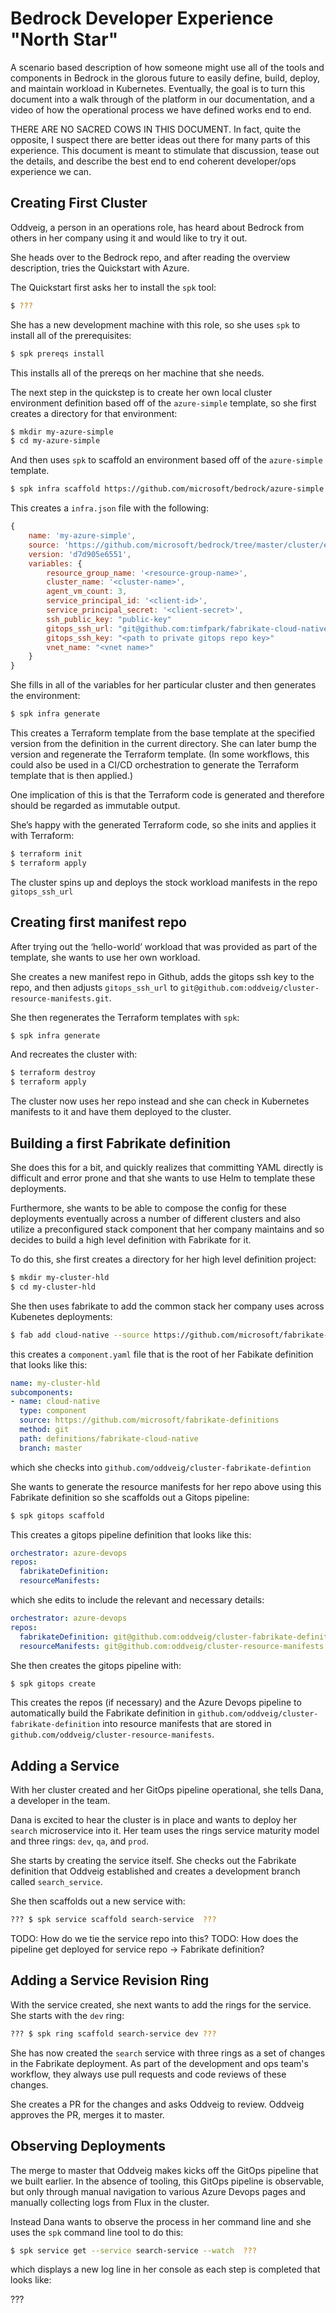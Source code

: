 # Bedrock Developer Experience "North Star"

A scenario based description of how someone might use all of the tools and components in Bedrock in the glorous future to easily define, build, deploy, and maintain workload in Kubernetes.  Eventually, the goal is to turn this document into a walk through of the platform in our documentation, and a video of how the operational process we have defined works end to end.

THERE ARE NO SACRED COWS IN THIS DOCUMENT.  In fact, quite the opposite, I suspect there are better ideas out there for many parts of this experience.  This document is meant to stimulate that discussion, tease out the details, and describe the best end to end coherent developer/ops experience we can.

## Creating First Cluster

Oddveig, a person in an operations role, has heard about Bedrock from others in her company using it and would like to try it out.

She heads over to the Bedrock repo, and after reading the overview description, tries the Quickstart with Azure.

The Quickstart first asks her to install the `spk` tool:
```bash
$ ???
```

She has a new development machine with this role, so she uses `spk` to install all of the prerequisites:

```bash
$ spk prereqs install
```

This installs all of the prereqs on her machine that she needs.

The next step in the quickstep is to create her own local cluster environment definition based off of the `azure-simple` template, so she first creates a directory for that environment:

```bash
$ mkdir my-azure-simple
$ cd my-azure-simple
```

And then uses `spk` to scaffold an environment  based off of the `azure-simple` template.

```bash
$ spk infra scaffold https://github.com/microsoft/bedrock/azure-simple
```

This creates a `infra.json` file with the following:

```js
{
	name: 'my-azure-simple',
    source: 'https://github.com/microsoft/bedrock/tree/master/cluster/environments/azure-simple',
    version: 'd7d905e6551',
    variables: {
		resource_group_name: '<resource-group-name>',
        cluster_name: '<cluster-name>',
        agent_vm_count: 3,
        service_principal_id: '<client-id>',
 		service_principal_secret: '<client-secret>',
        ssh_public_key: "public-key"
        gitops_ssh_url: "git@github.com:timfpark/fabrikate-cloud-native-manifests.git"
	    gitops_ssh_key: "<path to private gitops repo key>"
		vnet_name: "<vnet name>"
    }
}
```

She fills in all of the variables for her particular cluster and then generates the environment:

```bash
$ spk infra generate
```

This creates a Terraform template from the base template at the specified version from the definition in the current directory.  She can later bump the version and regenerate the Terraform template.   (In some workflows, this could also be used in a CI/CD orchestration to generate the Terraform template that is then applied.)

One implication of this is that the Terraform code is generated and therefore should be regarded as immutable output.

She’s happy with the generated Terraform code, so she inits and applies it with Terraform:

```bash
$ terraform init
$ terraform apply
```

The cluster spins up and deploys the stock workload manifests in the repo  `gitops_ssh_url`

## Creating first manifest repo

After trying out the ‘hello-world’ workload that was provided as part of the template, she wants to use her own workload.

She creates a new manifest repo in Github, adds the gitops ssh key to the repo, and then adjusts `gitops_ssh_url` to `git@github.com:oddveig/cluster-resource-manifests.git`.

She then regenerates the Terraform templates with `spk`:

```bash
$ spk infra generate
```

And recreates the cluster with:

```bash
$ terraform destroy
$ terraform apply
```

The cluster now uses her repo instead and she can check in Kubernetes manifests to it and have them deployed to the cluster.

## Building a first Fabrikate definition

She does this for a bit, and quickly realizes that committing YAML directly is difficult and error prone and that she wants to use Helm to template these deployments.

Furthermore, she wants to be able to compose the config for these deployments eventually across a number of different clusters and also utilize a preconfigured stack component that her company maintains and so decides to build a high level definition with Fabrikate for it.

To do this, she first creates a directory for her high level definition project:

```bash
$ mkdir my-cluster-hld
$ cd my-cluster-hld
```

She then uses fabrikate to add the common stack her company uses across Kubenetes deployments:

```bash
$ fab add cloud-native --source https://github.com/microsoft/fabrikate-definitions --path definitions/fabrikate-cloud-native
```

this creates a `component.yaml` file that is the root  of her Fabikate definition that looks like this:

```yaml
name: my-cluster-hld
subcomponents:
- name: cloud-native
  type: component
  source: https://github.com/microsoft/fabrikate-definitions
  method: git
  path: definitions/fabrikate-cloud-native
  branch: master
```

which she checks into `github.com/oddveig/cluster-fabrikate-defintion`

She wants to generate the resource manifests for her repo above using this Fabrikate definition so she scaffolds out a Gitops pipeline:

```bash
$ spk gitops scaffold
```

This creates a gitops pipeline definition that looks like this:

```yaml
orchestrator: azure-devops
repos:
  fabrikateDefinition:
  resourceManifests:
```

which she edits to include the relevant and necessary details:

```yaml
orchestrator: azure-devops
repos:
  fabrikateDefinition: git@github.com:oddveig/cluster-fabrikate-definition.git
  resourceManifests: git@github.com:oddveig/cluster-resource-manifests.git
```

She then creates the gitops pipeline with:

```bash
$ spk gitops create
```

This creates the repos (if necessary) and the Azure Devops pipeline to automatically build the Fabrikate definition in `github.com/oddveig/cluster-fabrikate-definition` into resource manifests that are stored in `github.com/oddveig/cluster-resource-manifests`.

## Adding a Service

With her cluster created and her GitOps pipeline operational, she tells Dana, a developer in the team.

Dana is excited to hear the cluster is in place and wants to deploy her `search` microservice into it.  Her team uses the rings service maturity model and three rings: `dev`, `qa`, and `prod`.

She starts by creating the service itself.  She checks out the Fabrikate definition that Oddveig established and creates a development branch called `search_service`.

She then scaffolds out a new service with:

```bash
??? $ spk service scaffold search-service  ???
```

TODO: How do we tie the service repo into this?
TODO: How does the pipeline get deployed for service repo -> Fabrikate definition?

## Adding a Service Revision Ring

With the service created, she next wants to add the rings for the service.  She starts with the `dev` ring:

```bash
??? $ spk ring scaffold search-service dev ???
```

She has now created the `search` service with three rings as a set of changes in the Fabrikate deployment.  As part of the development and ops team's workflow, they always use pull requests and code reviews of these changes.

She creates a PR for the changes and asks Oddveig to review.  Oddveig approves the PR, merges it to master.

## Observing Deployments

The merge to master that Oddveig makes kicks off the GitOps pipeline that we built earlier.  In the absence of tooling, this GitOps pipeline is observable, but only through manual navigation to various Azure Devops pages and manually collecting logs from Flux in the cluster.

Instead Dana wants to observe the process in her command line and she uses the `spk` command line tool to do this:

```bash
$ spk service get --service search-service --watch  ???
```

which displays a new log line in her console as each step is completed that looks like:

???
